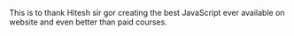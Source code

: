 This is to thank Hitesh sir gor creating the best JavaScript ever available on website and even better than paid courses.
